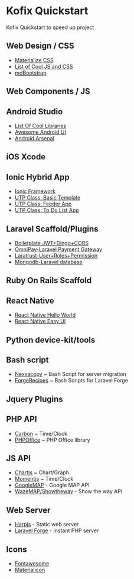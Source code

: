# Kofix Quickstart
Kofix Quickstart to speed up project

## Web Design / CSS
- [Materialize CSS](http://materializecss.com/)
- [List of Cool JS and CSS](https://www.javascripting.com/)
- [mdBootstrap](https://mdbootstrap.com/)

## Web Components / JS

## Android Studio
- [List Of Cool Libraries](https://github.com/wasabeef/awesome-android-libraries)
- [Awesome Android UI](https://github.com/wasabeef/awesome-android-ui)
- [Android Arsenal](https://android-arsenal.com/)

## iOS Xcode

## Ionic Hybrid App
- [Ionic Framework](http://ionicframework.com/docs/components/)
- [UTP Class: Basic Template](https://github.com/nazmi69/ionic-class-utp)
- [UTP Class: Feeder App](https://github.com/nazmi69/ionic-feeder-app-utp)
- [UTP Class: To Do List App](https://github.com/nazmi69/ionic-todoList-app-utp)

## Laravel Scaffold/Plugins
- [Boiletplate JWT+Dingo+CORS](https://github.com/francescomalatesta/laravel-api-boilerplate-jwt)
- [OmniPay-Laravel Payment Gateway](https://github.com/thephpleague/omnipay)
- [Laratrust-User+Roles+Permission](http://laratrust.readthedocs.io/en/3.1/)
- [Mongodb-Laravel database](https://github.com/jenssegers/Laravel-MongoDB)

## Ruby On Rails Scaffold

## React Native
- [React Native Hello World](https://facebook.github.io/react/docs/hello-world.html)
- [React Native Easy UI](http://nativebase.io/)

## Python device-kit/tools

## Bash script
- [Nexxacopy](https://github.com/neonexxa/nexxacopy) ~ Bash Script for server migration 
- [ForgeRecipes](http://forgerecipes.com/) ~ Bash Scripts for Laravel Forge

## Jquery Plugins


## PHP API
- [Carbon](http://carbon.nesbot.com/) ~ Time/Clock
- [PHPOffice](https://github.com/PHPOffice) ~ PHP Office library

## JS API
- [Chartjs](http://www.chartjs.org/) ~ Chart/Graph
- [Momentjs](https://momentjs.com/) ~ Time/Clock
- [GoogleMAP](https://developers.google.com/maps/) - Google MAP API
- [WazeMAP/Showtheway](https://showtheway.io/) - Show the way API

## Web Server
- [Harpjs](https://harpjs.com/docs/quick-start) - Static web server 
- [Laravel Forge](https://forge.laravel.com/) - Instant PHP server

## Icons 
- [Fontawesome](http://fontawesome.io/icons/)
- [Materialicon](https://material.io/icons/)
